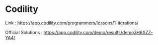 # Codility


Link : https://app.codility.com/programmers/lessons/1-iterations/

Official Solutions : https://app.codility.com/demo/results/demo3H6XZZ-YA4/ 